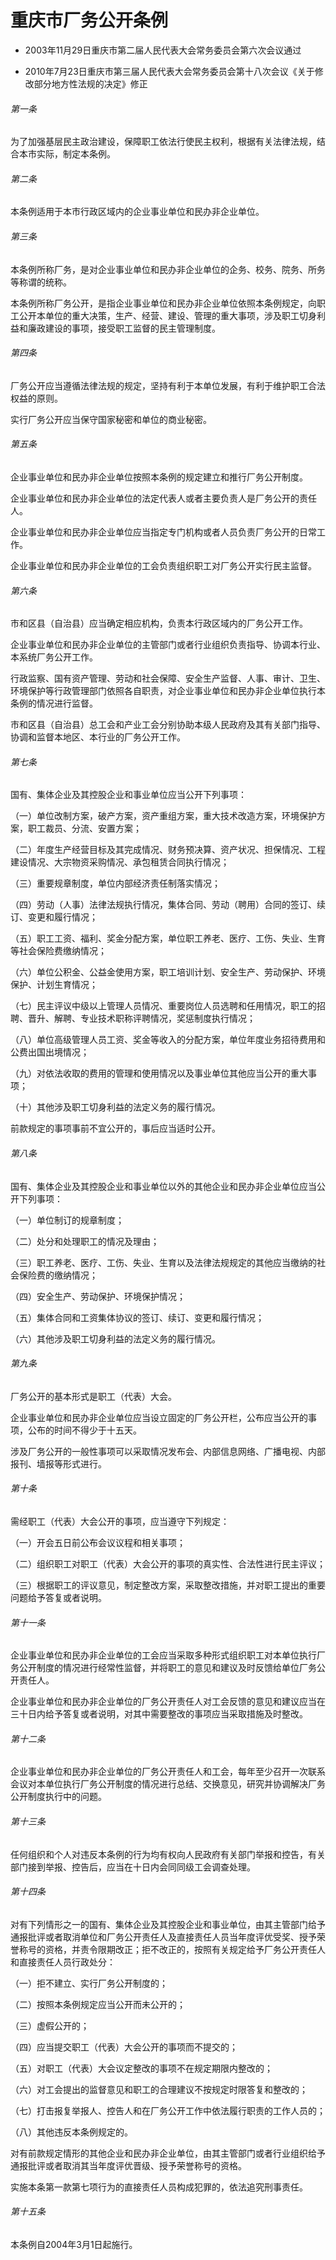 # 重庆市厂务公开条例

- 2003年11月29日重庆市第二届人民代表大会常务委员会第六次会议通过

- 2010年7月23日重庆市第三届人民代表大会常务委员会第十八次会议《关于修改部分地方性法规的决定》修正

<!-- INFO END -->

###### 第一条

为了加强基层民主政治建设，保障职工依法行使民主权利，根据有关法律法规，结合本市实际，制定本条例。

###### 第二条

本条例适用于本市行政区域内的企业事业单位和民办非企业单位。

###### 第三条

本条例所称厂务，是对企业事业单位和民办非企业单位的企务、校务、院务、所务等称谓的统称。

本条例所称厂务公开，是指企业事业单位和民办非企业单位依照本条例规定，向职工公开本单位的重大决策，生产、经营、建设、管理的重大事项，涉及职工切身利益和廉政建设的事项，接受职工监督的民主管理制度。

###### 第四条

厂务公开应当遵循法律法规的规定，坚持有利于本单位发展，有利于维护职工合法权益的原则。

实行厂务公开应当保守国家秘密和单位的商业秘密。

###### 第五条

企业事业单位和民办非企业单位按照本条例的规定建立和推行厂务公开制度。

企业事业单位和民办非企业单位的法定代表人或者主要负责人是厂务公开的责任人。

企业事业单位和民办非企业单位应当指定专门机构或者人员负责厂务公开的日常工作。

企业事业单位和民办非企业单位的工会负责组织职工对厂务公开实行民主监督。

###### 第六条

市和区县（自治县）应当确定相应机构，负责本行政区域内的厂务公开工作。

企业事业单位和民办非企业单位的主管部门或者行业组织负责指导、协调本行业、本系统厂务公开工作。

行政监察、国有资产管理、劳动和社会保障、安全生产监督、人事、审计、卫生、环境保护等行政管理部门依照各自职责，对企业事业单位和民办非企业单位执行本条例的情况进行监督。

市和区县（自治县）总工会和产业工会分别协助本级人民政府及其有关部门指导、协调和监督本地区、本行业的厂务公开工作。

###### 第七条

国有、集体企业及其控股企业和事业单位应当公开下列事项：

（一）单位改制方案，破产方案，资产重组方案，重大技术改造方案，环境保护方案，职工裁员、分流、安置方案；

（二）年度生产经营目标及其完成情况、财务预决算、资产状况、担保情况、工程建设情况、大宗物资采购情况、承包租赁合同执行情况；

（三）重要规章制度，单位内部经济责任制落实情况；

（四）劳动（人事）法律法规执行情况，集体合同、劳动（聘用）合同的签订、续订、变更和履行情况；

（五）职工工资、福利、奖金分配方案，单位职工养老、医疗、工伤、失业、生育等社会保险费缴纳情况；

（六）单位公积金、公益金使用方案，职工培训计划、安全生产、劳动保护、环境保护、计划生育情况；

（七）民主评议中级以上管理人员情况、重要岗位人员选聘和任用情况，职工的招聘、晋升、解聘、专业技术职称评聘情况，奖惩制度执行情况；

（八）单位高级管理人员工资、奖金等收入的分配方案，单位年度业务招待费用和公费出国出境情况；

（九）对依法收取的费用的管理和使用情况以及事业单位其他应当公开的重大事项；

（十）其他涉及职工切身利益的法定义务的履行情况。

前款规定的事项事前不宜公开的，事后应当适时公开。

###### 第八条

国有、集体企业及其控股企业和事业单位以外的其他企业和民办非企业单位应当公开下列事项：

（一）单位制订的规章制度；

（二）处分和处理职工的情况及理由；

（三）职工养老、医疗、工伤、失业、生育以及法律法规规定的其他应当缴纳的社会保险费的缴纳情况；

（四）安全生产、劳动保护、环境保护情况；

（五）集体合同和工资集体协议的签订、续订、变更和履行情况；

（六）其他涉及职工切身利益的法定义务的履行情况。

###### 第九条

厂务公开的基本形式是职工（代表）大会。

企业事业单位和民办非企业单位应当设立固定的厂务公开栏，公布应当公开的事项，公布的时间不得少于十五天。

涉及厂务公开的一般性事项可以采取情况发布会、内部信息网络、广播电视、内部报刊、墙报等形式进行。

###### 第十条

需经职工（代表）大会公开的事项，应当遵守下列规定：

（一）开会五日前公布会议议程和相关事项；

（二）组织职工对职工（代表）大会公开的事项的真实性、合法性进行民主评议；

（三）根据职工的评议意见，制定整改方案，采取整改措施，并对职工提出的重要问题给予答复或者说明。

###### 第十一条

企业事业单位和民办非企业单位的工会应当采取多种形式组织职工对本单位执行厂务公开制度的情况进行经常性监督，并将职工的意见和建议及时反馈给单位厂务公开责任人。

企业事业单位和民办非企业单位的厂务公开责任人对工会反馈的意见和建议应当在三十日内给予答复或者说明，对其中需要整改的事项应当采取措施及时整改。

###### 第十二条

企业事业单位和民办非企业单位的厂务公开责任人和工会，每年至少召开一次联系会议对本单位执行厂务公开制度的情况进行总结、交换意见，研究并协调解决厂务公开制度执行中的问题。

###### 第十三条

任何组织和个人对违反本条例的行为均有权向人民政府有关部门举报和控告，有关部门接到举报、控告后，应当在十日内会同同级工会调查处理。

###### 第十四条

对有下列情形之一的国有、集体企业及其控股企业和事业单位，由其主管部门给予通报批评或者取消单位和厂务公开责任人及直接责任人员当年度评优受奖、授予荣誉称号的资格，并责令限期改正；拒不改正的，按照有关规定给予厂务公开责任人和直接责任人员行政处分：

（一）拒不建立、实行厂务公开制度的；

（二）按照本条例规定应当公开而未公开的；

（三）虚假公开的；

（四）应当提交职工（代表）大会公开的事项而不提交的；

（五）对职工（代表）大会议定整改的事项不在规定期限内整改的；

（六）对工会提出的监督意见和职工的合理建议不按规定时限答复和整改的；

（七）打击报复举报人、控告人和在厂务公开工作中依法履行职责的工作人员的；

（八）其他违反本条例规定的。

对有前款规定情形的其他企业和民办非企业单位，由其主管部门或者行业组织给予通报批评或者取消其当年度评优晋级、授予荣誉称号的资格。

实施本条第一款第七项行为的直接责任人员构成犯罪的，依法追究刑事责任。

###### 第十五条

本条例自2004年3月1日起施行。
